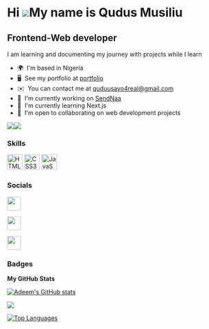 Hi ![](https://user-images.githubusercontent.com/18350557/176309783-0785949b-9127-417c-8b55-ab5a4333674e.gif)My name is Qudus Musiliu
======================================================================================================================================

Frontend-Web developer
-------------

I am learning and documenting my journey with projects while I learn

* 🌍  I'm based in Nigeria
* 🖥️  See my portfolio at [portfolio](https://adeem-treef.netlify.app/)
* ✉️  You can contact me at [quduusayo4real@gmail.com](mailto:quduusayo4real@gmail.com)
* 🚀  I'm currently working on [SendNaa](https://sendnaa1.netlify.app/)
* 🧠  I'm currently learning Next.js
* 🤝  I'm open to collaborating on web development projects

<a href="https://www.twitter.com/AdeemTreef" target="_blank" rel="noreferrer"><img
src="https://img.shields.io/twitter/follow/AdeemTreef?logo=twitter&style=for-the-badge&color=0891b2&labelColor=1c1917"
/></a><a href="https://www.github.com/adeem-treef" target="_blank" rel="noreferrer"><img
src="https://img.shields.io/github/followers/adeem-treef?logo=github&style=for-the-badge&color=0891b2&labelColor=1c1917" /></a>

### Skills

<p align="left">
<a href="https://developer.mozilla.org/en-US/docs/Glossary/HTML5" target="_blank" rel="noreferrer"><img src="https://raw.githubusercontent.com/danielcranney/readme-generator/main/public/icons/skills/html5-colored.svg" width="36" height="36" alt="HTML5" /></a>
<a href="https://www.w3.org/TR/CSS/#css" target="_blank" rel="noreferrer"><img src="https://raw.githubusercontent.com/danielcranney/readme-generator/main/public/icons/skills/css3-colored.svg" width="36" height="36" alt="CSS3" /></a>
<a href="https://developer.mozilla.org/en-US/docs/Web/JavaScript" target="_blank" rel="noreferrer"><img src="https://raw.githubusercontent.com/danielcranney/readme-generator/main/public/icons/skills/javascript-colored.svg" width="36" height="36" alt="JavaScript" /></a>
</p>


### Socials

<p align="left"> <a href="http://www.instagram.com/qudus4all" target="_blank" rel="noreferrer"><img src="https://raw.githubusercontent.com/danielcranney/readme-generator/main/public/icons/socials/instagram.svg" width="32" height="32" /></a> 

<a href="https://www.linkedin.com/in/qudus4all" target="_blank" rel="noreferrer"><img src="https://raw.githubusercontent.com/danielcranney/readme-generator/main/public/icons/socials/linkedin.svg" width="32" height="32" /></a> 

<a href="https://www.twitter.com/AdeemTreef" target="_blank" rel="noreferrer"><img src="https://raw.githubusercontent.com/danielcranney/readme-generator/main/public/icons/socials/twitter.svg" width="32" height="32" />
</a>

</p>

### Badges

<b>My GitHub Stats</b>

<a href="http://www.github.com/adeem-treef"><img src="https://github-readme-stats.vercel.app/api?username=adeem-treef&show_icons=true&hide=&count_private=true&title_color=0891b2&text_color=ffffff&icon_color=0891b2&bg_color=1c1917&hide_border=true&show_icons=true" alt="Adeem's GitHub stats" /></a>

<a href="http://www.github.com/adeem-treef"><img src="https://github-readme-streak-stats.herokuapp.com/?user=adeem-treef&stroke=ffffff&background=1c1917&ring=0891b2&fire=0891b2&currStreakNum=ffffff&currStreakLabel=0891b2&sideNums=ffffff&sideLabels=ffffff&dates=ffffff&hide_border=true" /></a>

<a href="https://github.com/adeem-treef" align="left"><img src="https://github-readme-stats.vercel.app/api/top-langs/?username=adeem-treef&langs_count=10&title_color=0891b2&text_color=ffffff&icon_color=0891b2&bg_color=1c1917&hide_border=true&locale=en&custom_title=Top%20%Languages" alt="Top Languages" /></a>


